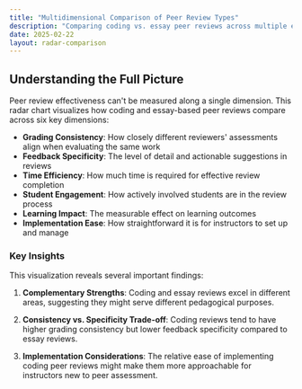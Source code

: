```yaml
---
title: "Multidimensional Comparison of Peer Review Types"
description: "Comparing coding vs. essay peer reviews across multiple effectiveness dimensions"
date: 2025-02-22
layout: radar-comparison
---
```


## Understanding the Full Picture

Peer review effectiveness can't be measured along a single dimension. This radar chart visualizes how coding and essay-based peer reviews compare across six key dimensions:

- **Grading Consistency**: How closely different reviewers' assessments align when evaluating the same work
- **Feedback Specificity**: The level of detail and actionable suggestions in reviews
- **Time Efficiency**: How much time is required for effective review completion
- **Student Engagement**: How actively involved students are in the review process
- **Learning Impact**: The measurable effect on learning outcomes
- **Implementation Ease**: How straightforward it is for instructors to set up and manage


### Key Insights

This visualization reveals several important findings:

1. **Complementary Strengths**: Coding and essay reviews excel in different areas, suggesting they might serve different pedagogical purposes.

2. **Consistency vs. Specificity Trade-off**: Coding reviews tend to have higher grading consistency but lower feedback specificity compared to essay reviews.

3. **Implementation Considerations**: The relative ease of implementing coding peer reviews might make them more approachable for instructors new to peer assessment.
